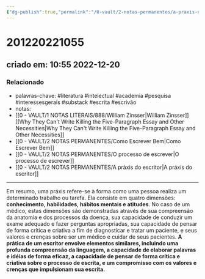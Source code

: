 ```yaml
---
{"dg-publish":true,"permalink":"/0-vault/2-notas-permanentes/a-praxis-na-pratica/","tags":["permanente","literatura","intelectual","academia","pesquisa","interessesgerais","substack","escrita","escrivão"],"dgHomeLink":true,"dgShowLocalGraph":true,"dgShowFileTree":true,"dgEnableSearch":true}
---
```


# 201220221055
## criado em: 10:55 2022-12-20

### Relacionado
- palavras-chave: #literatura #intelectual #academia #pesquisa #interessesgerais #substack #escrita #escrivão 
- notas: 
- [[0 - VAULT/1 NOTAS LITERAIS/888/William Zinsser\|William Zinsser]] [[Why They Can't Write Killing the Five-Paragraph Essay and Other Necessities\|Why They Can't Write Killing the Five-Paragraph Essay and Other Necessities]]
- [[0 - VAULT/2 NOTAS PERMANENTES/Como Escrever Bem\|Como Escrever Bem]]
- [[0 - VAULT/2 NOTAS PERMANENTES/O processo de escrever\|O processo de escrever]]
- [[0 - VAULT/2 NOTAS PERMANENTES/A práxis do escritor\|A práxis do escritor]]
---
Em resumo, uma práxis refere-se à forma como uma pessoa realiza um determinado trabalho ou tarefa. Ela consiste em quatro dimensões: **conhecimento**, **habilidades**, **hábitos mentais e atitudes**. No caso de um médico, estas dimensões são demonstradas através de sua compreensão da anatomia e dos processos da doença, sua capacidade de conduzir um exame adequado e fazer perguntas apropriadas, sua capacidade de pensar de forma crítica e criativa a fim de diagnosticar e tratar um paciente, e seus valores e crenças sobre ser um médico e cuidar de seus pacientes. **A prática de um escritor envolve elementos similares, incluindo uma profunda compreensão da linguagem, a capacidade de elaborar palavras e idéias de forma eficaz, a capacidade de pensar de forma crítica e criativa sobre o processo de escrita, e um compromisso com os valores e crenças que impulsionam sua escrita.**